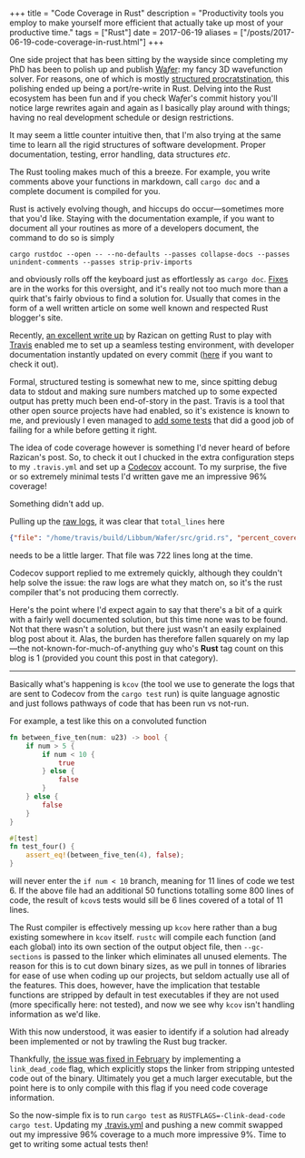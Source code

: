 +++
title = "Code Coverage in Rust"
description = "Productivity tools you employ to make yourself more efficient that actually take up most of your productive time."
tags = ["Rust"]
date = 2017-06-19
aliases = ["/posts/2017-06-19-code-coverage-in-rust.html"]
+++

One side project that has been sitting by the wayside since completing my PhD has been to polish up and publish [Wa*f*er](https://github.com/Libbum/Wafer): my fancy 3D wavefunction solver.
For reasons, one of which is mostly [structured procratstination](http://www.chronicle.com/article/How-to-ProcrastinateStill/93959), this polishing ended up being a port/re-write in Rust.
Delving into the Rust ecosystem has been fun and if you check Wa*f*er's commit history you'll notice large rewrites again and again as I basically play around with things; having no real development schedule or design restrictions.

It may seem a little counter intuitive then, that I'm also trying at the same time to learn all the rigid structures of software development.
Proper documentation, testing, error handling, data structures *etc*.

<!-- more -->

The Rust tooling makes much of this a breeze.
For example, you write comments above your functions in markdown, call `cargo doc` and a complete document is compiled for you.

Rust is actively evolving though, and hiccups do occur&mdash;sometimes more that you'd like.
Staying with the documentation example, if you want to document all your routines as more of a developers document, the command to do so is simply

```
cargo rustdoc --open -- --no-defaults --passes collapse-docs --passes unindent-comments --passes strip-priv-imports
```

and obviously rolls off the keyboard just as effortlessly as `cargo doc`.
[Fixes](https://github.com/rust-lang/cargo/issues/1520) are in the works for this oversight, and it's really not too much more than a quirk that's fairly obvious to find a solution for.
Usually that comes in the form of a well written article on some well known and respected Rust blogger's site.

Recently, [an excellent write up](https://medium.com/@Razican/continuous-integration-and-code-coverage-report-for-a-rust-project-5dfd4d68fbe5) by Razican on getting Rust to play with [Travis](https://travis-ci.org/) enabled me to set up a seamless testing environment, with developer documentation instantly updated on every commit ([here](https://libbum.github.io/Wafer/wafer/index.html) if you want to check it out).

Formal, structured testing is somewhat new to me, since spitting debug data to stdout and making sure numbers matched up to some expected output has pretty much been end-of-story in the past.
Travis is a tool that other open source projects have had enabled, so it's existence is known to me, and previously I even managed to [add some tests](https://github.com/JuliaEditorSupport/atom-language-julia/commit/4f249a64ffdb8133e7453cbc28f2573afd85016a) that did a good job of failing for a while before getting it right.

The idea of code coverage however is something I'd never heard of before Razican's post.
So, to check it out I chucked in the extra configuration steps to my `.travis.yml` and set up a [Codecov](https://codecov.io/) account.
To my surprise, the five or so extremely minimal tests I'd written gave me an impressive 96% coverage!

Something didn't add up.

Pulling up the [raw logs](https://codecov.s3.amazonaws.com/v4/raw/2017-06-05/D2380B539060047E6F2FB8FE6AEBA933/c495f03ffbdf8a845a7e0bfcf6e0ab0ef5d4750b/2a592f0c-9546-46d8-8951-5ecd48c3ccb0.txt), it was clear that `total_lines` here

```json
{"file": "/home/travis/build/Libbum/Wafer/src/grid.rs", "percent_covered": "100.00", "covered_lines": "35", "total_lines": "35"}
```

needs to be a little larger.
That file was 722 lines long at the time.

Codecov support replied to me extremely quickly, although they couldn't help solve the issue: the raw logs are what they match on, so it's the rust compiler that's not producing them correctly.

Here's the point where I'd expect again to say that there's a bit of a quirk with a fairly well documented solution, but this time none was to be found.
Not that there wasn't a solution, but there just wasn't an easily explained blog post about it.
Alas, the burden has therefore fallen squarely on my lap&mdash;the not-known-for-much-of-anything guy who's **Rust** tag count on this blog is 1 (provided you count this post in that category).

---

Basically what's happening is `kcov` (the tool we use to generate the logs that are sent to Codecov from the `cargo test` run) is quite language agnostic and just follows pathways of code that has been run vs not-run.

For example, a test like this on a convoluted function

```rust
fn between_five_ten(num: u23) -> bool {
    if num > 5 {
        if num < 10 {
            true
        } else {
            false
        }
    } else {
        false
    }
}

#[test]
fn test_four() {
    assert_eq!(between_five_ten(4), false);
}
```

will never enter the `if num < 10` branch, meaning for 11 lines of code we test 6.
If the above file had an additional 50 functions totalling some 800 lines of code, the result of `kcov`s tests would sill be 6 lines covered of a total of 11 lines.

The Rust compiler is effectively messing up `kcov` here rather than a bug existing somewhere in `kcov` itself.
`rustc` will compile each function (and each global) into its own section of the output object file, then `--gc-sections` is passed to the linker which eliminates all unused elements.
The reason for this is to cut down binary sizes, as we pull in tonnes of libraries for ease of use when coding up our projects, but seldom actually use all of the features.
This does, however, have the implication that testable functions are stripped by default in test executables if they are not used (more specifically here: not tested), and now we see why `kcov` isn't handling information as we'd like.

With this now understood, it was easier to identify if a solution had already been implemented or not by trawling the Rust bug tracker.

Thankfully, [the issue was fixed in February](https://github.com/rust-lang/rust/pull/31368) by implementing a `link_dead_code` flag, which explicitly stops the linker from stripping untested code out of the binary.
Ultimately you get a much larger executable, but the point here is to only compile with this flag if you need code coverage information.

So the now-simple fix is to run `cargo test` as `RUSTFLAGS=-Clink-dead-code cargo test`.
Updating my [.travis.yml](https://github.com/Libbum/Wafer/blob/master/.travis.yml) and pushing a new commit swapped out my impressive 96% coverage to a much more impressive 9%.
Time to get to writing some actual tests then!

